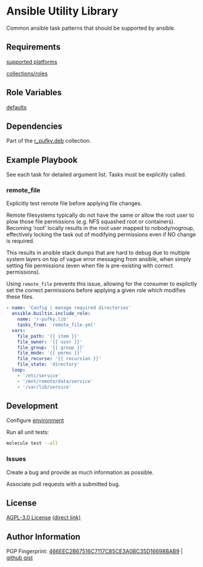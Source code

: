 # Ansible Utility Library
Common ansible task patterns that should be supported by ansible.

## Requirements
[supported platforms](https://github.com/r-pufky/ansible_lib/blob/main/meta/main.yml)

[collections/roles](https://github.com/r-pufky/ansible_lib/blob/main/meta/requirements.yml)

## Role Variables
[defaults](https://github.com/r-pufky/ansible_lib/tree/main/defaults/main/)

## Dependencies
Part of the [r_pufky.deb](https://github.com/r-pufky/ansible_collection_deb)
collection.

## Example Playbook
See each task for detailed argument list. Tasks must be explicitly called.

### remote_file
Explicitly test remote file before applying file changes.

Remote filesystems typically do not have the same or allow the root user to
plow those file permissions (e.g. NFS squashed root or containers). Becoming
'root' locally results in the root user mapped to nobody/nogroup, effectively
locking the task out of modifying permissions even if NO change is required.

This results in ansible stack dumps that are hard to debug due to multiple
system layers on top of vague error messaging from ansible, when simply
setting file permissions (even when file is pre-existing with correct
permissions).

Using `remote_file` prevents this issue, allowing for the consumer to explictly
set the correct permissions before applying a given role which modifies these
files.

``` yaml
- name: 'Config | manage required directories'
  ansible.builtin.include_role:
    name: 'r-pufky.lib'
    tasks_from: 'remote_file.yml'
  vars:
    file_path: '{{ item }}'
    file_owner: '{{ user }}'
    file_group: '{{ group }}'
    file_mode: '{{ perms }}'
    file_recurse: '{{ recursion }}'
    file_state: 'directory'
  loop:
    - '/etc/service'
    - '/mnt/remote/data/service'
    - '/var/lib/service'
```

## Development
Configure [environment](https://github.com/r-pufky/ansible_collection_docs/blob/main/dev/environment/README.md)

Run all unit tests:
``` bash
molecule test --all
```

### Issues
Create a bug and provide as much information as possible.

Associate pull requests with a submitted bug.

## License
[AGPL-3.0 License](https://www.tldrlegal.com/license/gnu-affero-general-public-license-v3-agpl-3-0)
 [(direct link)](https://github.com/r-pufky/ansible_lib/blob/main/LICENSE)

## Author Information
PGP Fingerprint: [466EEC2B67516C7117C85CE3A0BC35D16698BAB9](https://keys.openpgp.org/vks/v1/by-fingerprint/466EEC2B67516C7117C85CE3A0BC35D16698BAB9)
| [github gist](https://gist.github.com/r-pufky/a8df36977c55b5bb20829267c4c49d22)
